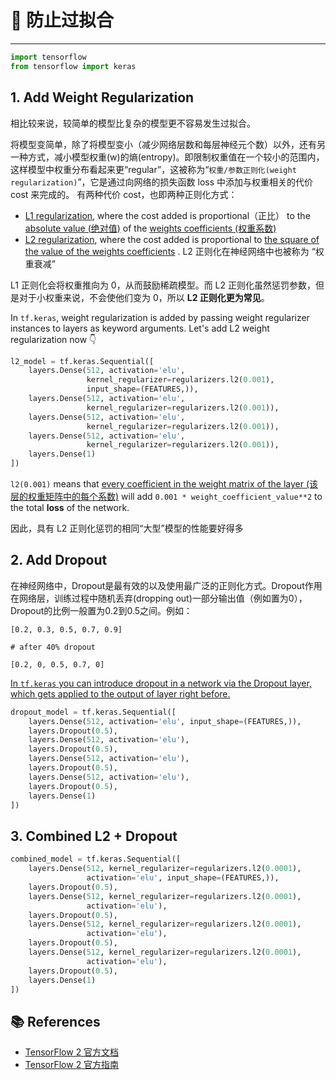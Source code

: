 # 🍚 防止过拟合

---

```python
import tensorflow
from tensorflow import keras
```

## 1. Add Weight Regularization

相比较来说，较简单的模型比复杂的模型更不容易发生过拟合。

将模型变简单，除了将模型变小（减少网络层数和每层神经元个数）以外，还有另一种方式，减小模型权重(w)的熵(entropy)。即限制权重值在一个较小的范围内，这样模型中权重分布看起来更“regular”，这被称为“`权重/参数正则化(weight regularization)`”，它是通过向网络的损失函数 loss 中添加与权重相关的代价 cost 来完成的。 有两种代价 cost，也即两种正则化方式：

- [L1 regularization](https://developers.google.cn/machine-learning/glossary/?hl=zh_cn#L1_regularization), where the cost added is proportional（正比） to the <u>absolute value (绝对值)</u> of the <u>weights coefficients (权重系数)</u>
- [L2 regularization](https://developers.google.cn/machine-learning/glossary/?hl=zh_cn#L2_regularization), where the cost added is proportional to <u>the square of the value of the weights coefficients</u> .  L2 正则化在神经网络中也被称为 “权重衰减”

L1 正则化会将权重推向为 0，从而鼓励稀疏模型。而 L2 正则化虽然惩罚参数，但是对于小权重来说，不会使他们变为 0，所以 **L2 正则化更为常见**。

In `tf.keras`, weight regularization is added by passing weight regularizer instances to layers as keyword arguments. Let's add L2 weight regularization now 👇

```python
l2_model = tf.keras.Sequential([
    layers.Dense(512, activation='elu',
                 kernel_regularizer=regularizers.l2(0.001),
                 input_shape=(FEATURES,)),
    layers.Dense(512, activation='elu',
                 kernel_regularizer=regularizers.l2(0.001)),
    layers.Dense(512, activation='elu',
                 kernel_regularizer=regularizers.l2(0.001)),
    layers.Dense(512, activation='elu',
                 kernel_regularizer=regularizers.l2(0.001)),
    layers.Dense(1)
])
```

`l2(0.001)` means that <u>every coefficient in the weight matrix of the layer (该层的权重矩阵中的每个系数)</u> will add `0.001 * weight_coefficient_value**2` to the total **loss** of the network.

因此，具有 L2 正则化惩罚的相同“大型”模型的性能要好得多

## 2. Add Dropout

在神经网络中，Dropout是最有效的以及使用最广泛的正则化方式。Dropout作用在网络层，训练过程中随机丢弃(dropping out)一部分输出值（例如置为0），Dropout的比例一般置为0.2到0.5之间。例如：

```
[0.2, 0.3, 0.5, 0.7, 0.9]

# after 40% dropout

[0.2, 0, 0.5, 0.7, 0]
```

<u>In [`tf.keras`](https://tensorflow.google.cn/api_docs/python/tf/keras?hl=zh_cn) you can introduce dropout in a network via the Dropout layer, which gets applied to the output of layer right before.</u>

```python
dropout_model = tf.keras.Sequential([
    layers.Dense(512, activation='elu', input_shape=(FEATURES,)),
    layers.Dropout(0.5),
    layers.Dense(512, activation='elu'),
    layers.Dropout(0.5),
    layers.Dense(512, activation='elu'),
    layers.Dropout(0.5),
    layers.Dense(512, activation='elu'),
    layers.Dropout(0.5),
    layers.Dense(1)
])
```

## 3. Combined L2 + Dropout

```python
combined_model = tf.keras.Sequential([
    layers.Dense(512, kernel_regularizer=regularizers.l2(0.0001),
                 activation='elu', input_shape=(FEATURES,)),
    layers.Dropout(0.5),
    layers.Dense(512, kernel_regularizer=regularizers.l2(0.0001),
                 activation='elu'),
    layers.Dropout(0.5),
    layers.Dense(512, kernel_regularizer=regularizers.l2(0.0001),
                 activation='elu'),
    layers.Dropout(0.5),
    layers.Dense(512, kernel_regularizer=regularizers.l2(0.0001),
                 activation='elu'),
    layers.Dropout(0.5),
    layers.Dense(1)
])
```



## 📚 References

- [TensorFlow 2 官方文档](https://tensorflow.google.cn/tutorials/keras/classification?hl=zh_cn)
- [TensorFlow 2 官方指南](https://tensorflow.google.cn/guide/tensor?hl=zh_cn#%E6%93%8D%E4%BD%9C%E5%BD%A2%E7%8A%B6)